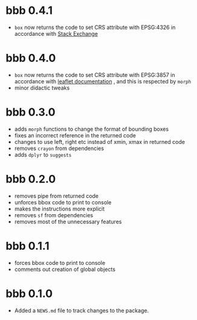 # bbb 0.4.1
* `box` now returns the code to set CRS attribute with EPSG:4326 in accordance
with [Stack
Exchange](https://gis.stackexchange.com/questions/310091/what-does-the-default-crs-being-epsg3857-in-leaflet-mean)

# bbb 0.4.0
* `box` now returns the code to set CRS attribute with EPSG:3857 in accordance
with [leaflet documentation](https://rstudio.github.io/leaflet/projections.html)
, and this is respected by `morph`
* minor didactic tweaks

# bbb 0.3.0
* adds `morph` functions to change the format of bounding boxes
* fixes an incorrect reference in the returned code
* changes to use left, right etc instead of xmin, xmax in returned code
* removes `crayon` from dependencies
* adds `dplyr` to `suggests`

# bbb 0.2.0
* removes pipe from returned code
* unforces bbox code to print to console
* makes the instructions more explicit
* removes `sf` from dependencies
* removes most of the unnecessary features

# bbb 0.1.1
* forces bbox code to print to console
* comments out creation of global objects

# bbb 0.1.0
* Added a `NEWS.md` file to track changes to the package.
